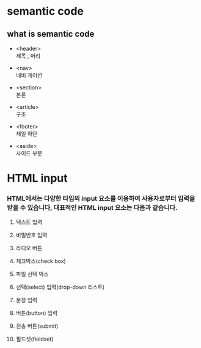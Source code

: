 # semantic code

## what is semantic code

+ \<header\>  
제목 , 머리

+ \<nav\>  
네비 게이션  

+ \<section\>  
본론

+ \<article\>  
구조

+ \<footer\>  
제일 하단

* \<aside\>  
사이드 부분  

# HTML input  

### HTML에서는 다양한 타입의 input 요소를 이용하여 사용자로부터 입력을 받을 수 있습니다, 대표적인 HTML input 요소는 다음과 같습니다.

1. 텍스트 입력

2. 비밀번호 입력

3. 라디오 버튼

4. 체크박스(check box)

5. 파일 선택 박스

6. 선택(select) 입력(drop-down 리스트)

7. 문장 입력

8. 버튼(button) 입력

9. 전송 버튼(submit)

10. 필드셋(fieldset)
